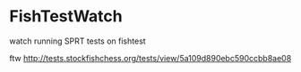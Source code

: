 # FishTestWatch

watch running SPRT tests on fishtest

ftw http://tests.stockfishchess.org/tests/view/5a109d890ebc590ccbb8ae08
